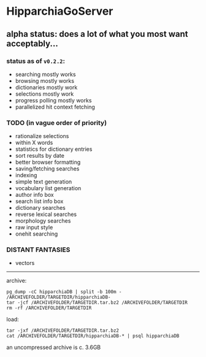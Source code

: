 # HipparchiaGoServer

## alpha status: does a lot of what you most want acceptably...

### status as of `v0.2.2`:

* searching mostly works 
* browsing mostly works 
* dictionaries mostly work 
* selections mostly work 
* progress polling mostly works 
* parallelized hit context fetching


### TODO (in vague order of priority)
* rationalize selections
* within X words 
* statistics for dictionary entries
* sort results by date
* better browser formatting
* saving/fetching searches
* indexing
* simple text generation
* vocabulary list generation
* author info box
* search list info box
* dictionary searches
* reverse lexical searches
* morphology searches
* raw input style
* onehit searching

### DISTANT FANTASIES
* vectors

---

archive:
```
pg_dump -cC hipparchiaDB | split -b 100m - /ARCHIVEFOLDER/TARGETDIR/hipparchiaDB-
tar -jcf /ARCHIVEFOLDER/TARGETDIR.tar.bz2 /ARCHIVEFOLDER/TARGETDIR
rm -rf /ARCHIVEFOLDER/TARGETDIR
```

load:
```
tar -jxf /ARCHIVEFOLDER/TARGETDIR.tar.bz2
cat /ARCHIVEFOLDER/TARGETDIR/hipparchiaDB-* | psql hipparchiaDB
```

an uncompressed archive is c. 3.6GB
